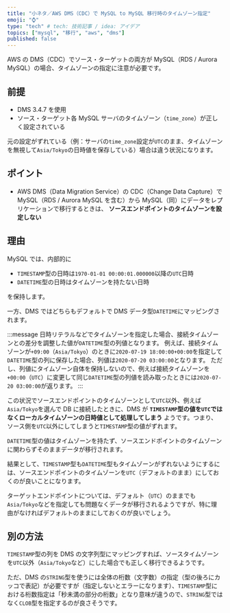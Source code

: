 ```yaml
---
title: "小ネタ／AWS DMS（CDC）で MySQL to MySQL 移行時のタイムゾーン指定"
emoji: "⌚"
type: "tech" # tech: 技術記事 / idea: アイデア
topics: ["mysql", "移行", "aws", "dms"]
published: false
---
```


AWS の DMS（CDC）でソース・ターゲットの両方が MySQL（RDS / Aurora MySQL）の場合、タイムゾーンの指定に注意が必要です。

## 前提

- DMS 3.4.7 を使用
- ソース・ターゲット各 MySQL サーバのタイムゾーン（`time_zone`）が正しく設定されている

元の設定がずれている（例：サーバの`time_zone`設定が`UTC`のまま、タイムゾーンを無視して`Asia/Tokyo`の日時値を保存している）場合は違う状況になります。

## ポイント

- AWS DMS（Data Migration Service）の CDC（Change Data Capture）で MySQL（RDS / Aurora MySQL を含む）から MySQL（同）にデータをレプリケーションで移行するときは、 **ソースエンドポイントのタイムゾーンを設定しない**

## 理由

MySQL では、内部的に

- `TIMESTAMP`型の日時は`1970-01-01 00:00:01.000000`以降の`UTC`日時
- `DATETIME`型の日時はタイムゾーンを持たない日時

を保持します。

一方、DMS ではどちらもデフォルトで DMS データ型`DATETIME`にマッピングされます。

:::message
日時リテラルなどでタイムゾーンを指定した場合、接続タイムゾーンとの差分を調整した値が`DATETIME`型の列値となります。
例えば、接続タイムゾーンが`+09:00`（`Asia/Tokyo`）のときに`2020-07-19 18:00:00+00:00`を指定して`DATETIME`型の列に保存した場合、列値は`2020-07-20 03:00:00`となります。
ただし、列値にタイムゾーン自体を保持しないので、例えば接続タイムゾーンを`+00:00`（`UTC`）に変更して同じ`DATETIME`型の列値を読み取ったときには`2020-07-20 03:00:00`が返ります。
:::

この状況でソースエンドポイントのタイムゾーンとして`UTC`以外、例えば`Asia/Tokyo`を選んで DB に接続したときに、DMS が **`TIMESTAMP`型の値を`UTC`ではなくローカルタイムゾーンの日時値として処理してしまう** ようです。つまり、ソース側を`UTC`以外にしてしまうと`TIMESTAMP`型の値がずれます。

`DATETIME`型の値はタイムゾーンを持たず、ソースエンドポイントのタイムゾーンに関わらずそのままデータが移行されます。

結果として、`TIMESTAMP`型も`DATETIME`型もタイムゾーンがずれないようにするには、ソースエンドポイントのタイムゾーンを`UTC`（デフォルトのまま）にしておくのが良いことになります。

ターゲットエンドポイントについては、デフォルト（`UTC`）のままでも`Asia/Tokyo`などを指定しても問題なくデータが移行されるようですが、特に理由がなければデフォルトのままにしておくのが良いでしょう。

## 別の方法

`TIMESTAMP`型の列を DMS の文字列型にマッピングすれば、ソースタイムゾーンを`UTC`以外（`Asia/Tokyo`など）にした場合でも正しく移行できるようです。

ただ、DMS の`STRING`型を使うには全体の桁数（文字数）の指定（型の後ろにカッコで表記）が必要ですが（指定しないとエラーになります）、`TIMESTAMP`型における桁数指定は「秒未満の部分の桁数」となり意味が違うので、`STRING`型ではなく`CLOB`型を指定するのが良さそうです。
